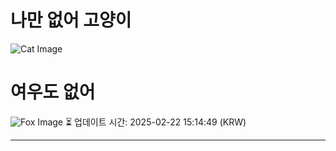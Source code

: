 
# 나만 없어 고양이

![Cat Image](https://cdn2.thecatapi.com/images/pl.jpg)

# 여우도 없어
![Fox Image](https://randomfox.ca/images/107.jpg)
⏳ 업데이트 시간: 2025-02-22 15:14:49 (KRW)

---
